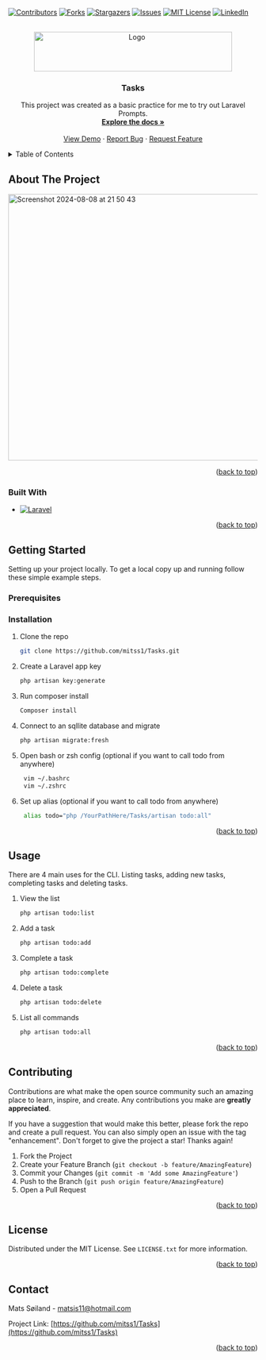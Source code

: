 <!-- Improved compatibility of back to top link: See: https://github.com/othneildrew/Best-README-Template/pull/73 -->
<a id="readme-top"></a>
<!--
*** Thanks for checking out the Best-README-Template. If you have a suggestion
*** that would make this better, please fork the repo and create a pull request
*** or simply open an issue with the tag "enhancement".
*** Don't forget to give the project a star!
*** Thanks again! Now go create something AMAZING! :D
-->



<!-- PROJECT SHIELDS -->
<!--
*** I'm using markdown "reference style" links for readability.
*** Reference links are enclosed in brackets [ ] instead of parentheses ( ).
*** See the bottom of this document for the declaration of the reference variables
*** for contributors-url, forks-url, etc. This is an optional, concise syntax you may use.
*** https://www.markdownguide.org/basic-syntax/#reference-style-links
-->
[![Contributors][contributors-shield]][contributors-url]
[![Forks][forks-shield]][forks-url]
[![Stargazers][stars-shield]][stars-url]
[![Issues][issues-shield]][issues-url]
[![MIT License][license-shield]][license-url]
[![LinkedIn][linkedin-shield]][linkedin-url]



<!-- PROJECT LOGO -->
<br />
<div align="center">
  <a href="https://github.com/mitss1/Tasks">
    <img src="https://github.com/user-attachments/assets/e7fb57f8-f118-4910-89c7-feaf9309b7aa" alt="Logo" width="400" height="80">

  </a>

<h3 align="center">Tasks</h3>

  <p align="center">
    This project was created as a basic practice for me to try out Laravel Prompts.
    <br />
    <a href="https://github.com/mitss1/Tasks"><strong>Explore the docs »</strong></a>
    <br />
    <br />
    <a href="https://github.com/mitss1/Tasks">View Demo</a>
    ·
    <a href="https://github.com/mitss1/Tasks/issues/new?labels=bug&template=bug-report---.md">Report Bug</a>
    ·
    <a href="https://github.com/mitss1/Tasks/issues/new?labels=enhancement&template=feature-request---.md">Request Feature</a>
  </p>
</div>



<!-- TABLE OF CONTENTS -->
<details>
  <summary>Table of Contents</summary>
  <ol>
    <li>
      <a href="#about-the-project">About The Project</a>
      <ul>
        <li><a href="#built-with">Built With</a></li>
      </ul>
    </li>
    <li>
      <a href="#getting-started">Getting Started</a>
      <ul>
        <li><a href="#prerequisites">Prerequisites</a></li>
        <li><a href="#installation">Installation</a></li>
      </ul>
    </li>
    <li><a href="#usage">Usage</a></li>
    <li><a href="#contributing">Contributing</a></li>
    <li><a href="#license">License</a></li>
    <li><a href="#contact">Contact</a></li>
  </ol>
</details>



<!-- ABOUT THE PROJECT -->
## About The Project

<img width="537" alt="Screenshot 2024-08-08 at 21 50 43" src="https://github.com/user-attachments/assets/868ee854-0b18-4baa-a53c-9ae4a33f7646">

<p align="right">(<a href="#readme-top">back to top</a>)</p>



### Built With

* [![Laravel][Laravel.com]][Laravel-url]

<p align="right">(<a href="#readme-top">back to top</a>)</p>



<!-- GETTING STARTED -->
## Getting Started

Setting up your project locally.
To get a local copy up and running follow these simple example steps.

### Prerequisites

### Installation

1. Clone the repo
   ```sh
   git clone https://github.com/mitss1/Tasks.git
   ```
2. Create a Laravel app key
   ```sh
   php artisan key:generate
   ```
3. Run composer install
   ```sh
   Composer install
   ```
3. Connect to an sqllite database and migrate
   ```sh
   php artisan migrate:fresh
   ```
4. Open bash or zsh config (optional if you want to call todo from anywhere)
   ```sh
    vim ~/.bashrc
    vim ~/.zshrc
   ```
5. Set up alias (optional if you want to call todo from anywhere)
   ```sh
    alias todo="php /YourPathHere/Tasks/artisan todo:all"
   ```


<p align="right">(<a href="#readme-top">back to top</a>)</p>



<!-- USAGE EXAMPLES -->
## Usage

There are 4 main uses for the CLI. Listing tasks, adding new tasks, completing tasks and deleting tasks.

1. View the list
   ```sh
   php artisan todo:list
   ```
2. Add a task
   ```sh
   php artisan todo:add
   ```
3. Complete a task
   ```sh
   php artisan todo:complete
   ```
4. Delete a task
   ```sh
   php artisan todo:delete
   ```
5. List all commands
   ```sh
   php artisan todo:all
   ```

<p align="right">(<a href="#readme-top">back to top</a>)</p>



<!-- CONTRIBUTING -->
## Contributing

Contributions are what make the open source community such an amazing place to learn, inspire, and create. Any contributions you make are **greatly appreciated**.

If you have a suggestion that would make this better, please fork the repo and create a pull request. You can also simply open an issue with the tag "enhancement".
Don't forget to give the project a star! Thanks again!

1. Fork the Project
2. Create your Feature Branch (`git checkout -b feature/AmazingFeature`)
3. Commit your Changes (`git commit -m 'Add some AmazingFeature'`)
4. Push to the Branch (`git push origin feature/AmazingFeature`)
5. Open a Pull Request

<p align="right">(<a href="#readme-top">back to top</a>)</p>



<!-- LICENSE -->
## License

Distributed under the MIT License. See `LICENSE.txt` for more information.

<p align="right">(<a href="#readme-top">back to top</a>)</p>



<!-- CONTACT -->
## Contact

Mats Søiland - matsis11@hotmail.com

Project Link: [https://github.com/mitss1/Tasks](https://github.com/mitss1/Tasks)

<p align="right">(<a href="#readme-top">back to top</a>)</p>



<!-- MARKDOWN LINKS & IMAGES -->
<!-- https://www.markdownguide.org/basic-syntax/#reference-style-links -->
[contributors-shield]: https://img.shields.io/github/contributors/mitss1/Tasks.svg?style=for-the-badge
[contributors-url]: https://github.com/mitss1/Tasks/graphs/contributors
[forks-shield]: https://img.shields.io/github/forks/mitss1/Tasks.svg?style=for-the-badge
[forks-url]: https://github.com/mitss1/Tasks/network/members
[stars-shield]: https://img.shields.io/github/stars/mitss1/Tasks.svg?style=for-the-badge
[stars-url]: https://github.com/mitss1/Tasks/stargazers
[issues-shield]: https://img.shields.io/github/issues/mitss1/Tasks.svg?style=for-the-badge
[issues-url]: https://github.com/mitss1/Tasks/issues
[license-shield]: https://img.shields.io/github/license/mitss1/Tasks.svg?style=for-the-badge
[license-url]: https://github.com/mitss1/Tasks/blob/main/LICENSE.txt
[linkedin-shield]: https://img.shields.io/badge/-LinkedIn-black.svg?style=for-the-badge&logo=linkedin&colorB=555
[linkedin-url]: https://linkedin.com/in/mats-s%C3%B8iland-386493269
[product-screenshot]: images/screenshot.png
[Next.js]: https://img.shields.io/badge/next.js-000000?style=for-the-badge&logo=nextdotjs&logoColor=white
[Next-url]: https://nextjs.org/
[React.js]: https://img.shields.io/badge/React-20232A?style=for-the-badge&logo=react&logoColor=61DAFB
[React-url]: https://reactjs.org/
[Vue.js]: https://img.shields.io/badge/Vue.js-35495E?style=for-the-badge&logo=vuedotjs&logoColor=4FC08D
[Vue-url]: https://vuejs.org/
[Angular.io]: https://img.shields.io/badge/Angular-DD0031?style=for-the-badge&logo=angular&logoColor=white
[Angular-url]: https://angular.io/
[Svelte.dev]: https://img.shields.io/badge/Svelte-4A4A55?style=for-the-badge&logo=svelte&logoColor=FF3E00
[Svelte-url]: https://svelte.dev/
[Laravel.com]: https://img.shields.io/badge/Laravel-FF2D20?style=for-the-badge&logo=laravel&logoColor=white
[Laravel-url]: https://laravel.com
[Bootstrap.com]: https://img.shields.io/badge/Bootstrap-563D7C?style=for-the-badge&logo=bootstrap&logoColor=white
[Bootstrap-url]: https://getbootstrap.com
[JQuery.com]: https://img.shields.io/badge/jQuery-0769AD?style=for-the-badge&logo=jquery&logoColor=white
[JQuery-url]: https://jquery.com 
